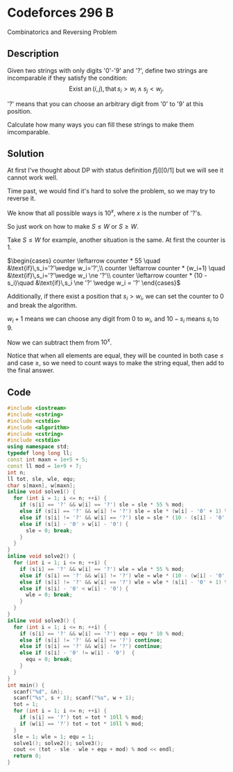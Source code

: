 # Codeforces 296 B
Combinatorics and Reversing Problem

## Description
Given two strings with only digits '0'-'9' and '?', define two strings are incomparable if they satisfy the condition:
$$\text{Exist an}\,(i,j),\text{that}\,s_i > w_i \wedge s_j < w_j.$$

'?' means that you can choose an arbitrary digit from '0' to '9' at this position.

Calculate how many ways you can fill these strings to make them imcomparable.

## Solution

At first I've thought about DP with status definition $f[i][0/1]$ but we will see it cannot work well.

Time past, we would find it's hard to solve the problem, so we may try to reverse it.

We know that all possible ways is $10^x$, where $x$ is the number of '?'s.

So just work on how to make $S \le W$ or $S \ge W$.

Take $S \le W$ for example, another situation is the same. At first the counter is $1$.

$\begin{cases}
counter \leftarrow counter * 55 \quad &\text{if}\,s_i='?'\wedge w_i='?',\\
counter \leftarrow counter * (w_i+1) \quad &\text{if}\,s_i='?'\wedge w_i \ne '?'\\
counter \leftarrow counter * (10 - s_i)\quad &\text{if}\,s_i \ne '?' \wedge w_i = '?'
\end{cases}$

Additionally, if there exist a position that $s_i > w_i$, we can set the counter to 0 and break the algorithm.

$w_i + 1$ means we can choose any digit from $0$ to $w_i$, and $10 - s_i$ means $s_i$ to $9$.

Now we can subtract them from $10^x$.

Notice that when all elements are equal, they will be counted in both case $\le$ and case $\ge$, so we need to count ways to make the string equal, then add to the final answer.

## Code
```c++
#include <iostream>
#include <cstring>
#include <cstdio>
#include <algorithm>
#include <cstring>
#include <cstdio>
using namespace std;
typedef long long ll;
const int maxn = 1e+5 + 5;
const ll mod = 1e+9 + 7;
int n;
ll tot, sle, wle, equ;
char s[maxn], w[maxn];
inline void solve1() {
  for (int i = 1; i <= n; ++i) {
    if (s[i] == '?' && w[i] == '?') sle = sle * 55 % mod;
    else if (s[i] == '?' && w[i] != '?') sle = sle * (w[i] - '0' + 1) % mod;
    else if (s[i] != '?' && w[i] == '?') sle = sle * (10 - (s[i] - '0')) % mod;
    else if (s[i] - '0' > w[i] - '0') {
      sle = 0; break;
    }
  }
}
inline void solve2() {
  for (int i = 1; i <= n; ++i) {
    if (s[i] == '?' && w[i] == '?') wle = wle * 55 % mod;
    else if (s[i] == '?' && w[i] != '?') wle = wle * (10 - (w[i] - '0')) % mod;
    else if (s[i] != '?' && w[i] == '?') wle = wle * (s[i] - '0' + 1) % mod;
    else if (s[i] - '0' < w[i] - '0') {
      wle = 0; break;
    }
  }
}
inline void solve3() {
  for (int i = 1; i <= n; ++i) {
    if (s[i] == '?' && w[i] == '?') equ = equ * 10 % mod;
    else if (s[i] != '?' && w[i] == '?') continue;
    else if (s[i] == '?' && w[i] != '?') continue;
    else if (s[i] - '0' != w[i] - '0')  {
      equ = 0; break;
    }
  }
}
int main() {
  scanf("%d", &n);
  scanf("%s", s + 1); scanf("%s", w + 1);
  tot = 1;
  for (int i = 1; i <= n; ++i) {
    if (s[i] == '?') tot = tot * 10ll % mod;
    if (w[i] == '?') tot = tot * 10ll % mod;
  }
  sle = 1; wle = 1; equ = 1;
  solve1(); solve2(); solve3();
  cout << (tot - sle - wle + equ + mod) % mod << endl;
  return 0;
}
```